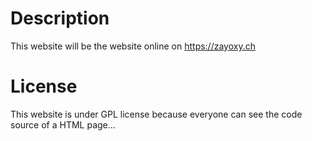 # Description
This website will be the website online on https://zayoxy.ch

# License
This website is under GPL license because everyone can see the code source of a HTML page...